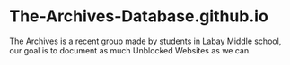 # The-Archives-Database.github.io
The Archives is a recent group made by students in Labay Middle school, our goal is to document as much Unblocked Websites as we can.
